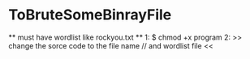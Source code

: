 # ToBruteSomeBinrayFile
** must have wordlist like rockyou.txt **
1: $ chmod +x program
2: >> change the sorce code to the file name // and wordlist file <<
